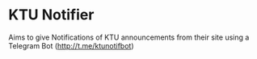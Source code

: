 # KTU Notifier

Aims to give Notifications of KTU announcements from their site using a Telegram Bot (http://t.me/ktunotifbot)